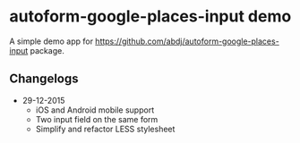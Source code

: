 # autoform-google-places-input demo

A simple demo app for https://github.com/abdj/autoform-google-places-input package.


## Changelogs
 * 29-12-2015
    * iOS and Android mobile support
    * Two input field on the same form
    * Simplify and refactor LESS stylesheet
